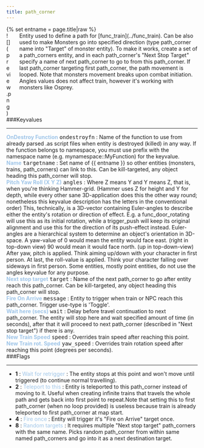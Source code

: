 ```yaml
---
title: path_corner
---
```

<div>{% set entname = page.title|raw %}</div>
<div class="container previewimg">
<div class="columns">
<div class="imagepadding column col-auto" markdown="1">![](preview.png)</div>
<div class="column entityentry" markdown="1">Entity used to define a path for [func_train](../func_train). Can be also used to make Monsters go into specified direction (type path_corner name into "Target" of monster entity). To make it works, create a set of a path_corners entity, and in each path_corner's "Next Stop Target" specify a name of next path_corner to go to from this path_corner. If last path_corner targeting first path_corner, the path movement is looped. Note that monsters movement breaks upon combat initiation. Angles values does not affect train, however it's working with monsters like Osprey.</div>
</div>
</div>
###Keyvalues
<hr>
<div class="entityentry" markdown="1">
<span style="color:#9fc5e8;"><b>OnDestroy Function</b></span> <kbd  class="tooltip" data-tooltip="string">ondestroyfn</kbd> :
Name of the function to use from already parsed .as script files when entity is destroyed (killed) in any way. If the function belongs to namespace, you must use prefix with the namespace name (e.g. mynamespace::MyFunction) for the keyvalue.
</div>
<div class="entityentry" markdown="1">
<span style="color:#9fc5e8;"><b>Name</b></span> <kbd  class="tooltip" data-tooltip="target_source">targetname</kbd> :
Set name of {{ entname }} so other entities (monsters, trains, path_corners) can link to this. Can be kill-targeted, any object heading this path_corner will stop.
</div>
<div class="entityentry" markdown="1">
<span style="color:#9fc5e8;"><b>Pitch Yaw Roll (X Y Z)</b></span> <kbd  class="tooltip" data-tooltip="string">angles</kbd> :
Where Z means Y and Y means Z, that is, when you're thinking Hammer-grid. (Hammer uses Z for height and Y for depth, while every other sane 3D-application does this the other way round; nonetheless this keyvalue description has the letters in the conventional order) This, technically, is a 3D-vector containing Euler-angles to describe either the entity's rotation or direction of effect. E.g. a func_door_rotating will use this as its initial rotation, while a trigger_push will keep its original alignment and use this for the direction of its push-effect instead. Euler-angles are a hierarchical system to determine an object's orientation in 3D-space. A yaw-value of 0 would mean the entity would face east. (right in top-down view) 90 would mean it would face north. (up in top-down-view) After yaw, pitch is applied. Think aiming up/down with your character in first person. At last, the roll-value is applied. Think your character falling over sideways in first person. Some entities, mostly point entities, do not use the angles keyvalue for any purpose.
</div>
<div class="entityentry" markdown="1">
<span style="color:#9fc5e8;"><b>Next stop target</b></span> <kbd  class="tooltip" data-tooltip="target_destination">target</kbd> :
Name of the next path_corner to go after entity reach this path_corner. Can be kill-targeted, any object heading this path_corner will stop.
</div>
<div class="entityentry" markdown="1">
<span style="color:#9fc5e8;"><b>Fire On Arrive</b></span> <kbd  class="tooltip" data-tooltip="target_destination">message</kbd> :
Entity to trigger when train or NPC reach this path_corner. Trigger use-type is 'Toggle'.
</div>
<div class="entityentry" markdown="1">
<span style="color:#9fc5e8;"><b>Wait here (secs)</b></span> <kbd  class="tooltip" data-tooltip="integer">wait</kbd> :
Delay before travel continuation to next path_corner. The entity will stop here and wait specified amount of time (in seconds), after that it will proceed  to next path_corner (described in "Next stop target") if there is any.
</div>
<div class="entityentry" markdown="1">
<span style="color:#9fc5e8;"><b>New Train Speed</b></span> <kbd  class="tooltip" data-tooltip="integer">speed</kbd> :
Overrides train speed after reaching this point.
</div>
<div class="entityentry" markdown="1">
<span style="color:#9fc5e8;"><b>New Train rot. Speed</b></span> <kbd  class="tooltip" data-tooltip="integer">yaw_speed</kbd> :
Overrides train rotation speed after reaching this point (degrees per seconds).
</div>
###Flags
<hr>
<div class="entityflags">
<ul>
<li class="imagepadding" markdown="1"><b>1</b> : <span style="color:#9fc5e8;">Wait for retrigger</span> : The entity stops at this point and won't move until triggered (to continue normal travelling).</li>
<li class="imagepadding" markdown="1"><b>2</b> : <span style="color:#9fc5e8;">Teleport to this</span> : Entity is teleported to this path_corner instead of moving to it. Useful when creating infinite trains that travels the whole path and gets back into first point to repeat.Note that setting this to first path_corner (when no loop provided) is useless because train is already teleported to first path_corner at map start.</li>
<li class="imagepadding" markdown="1"><b>4</b> : <span style="color:#9fc5e8;">Fire once</span> : Entity will trigger it's "Fire on Arrive" target once.</li>
<li class="imagepadding" markdown="1"><b>8</b> : <span style="color:#9fc5e8;">Random targets</span> : It requires multiple "Next stop target" path_corners with the same name. Picks random path_corner from within same named path_corners and go into it as a next destination target.</li>
</ul>
</div>

